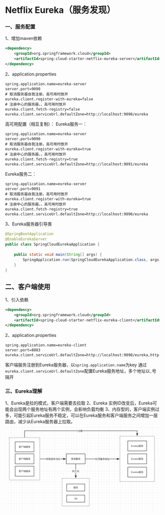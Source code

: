 # Netflix Eureka（服务发现）

### 一、服务配置
1、增加maven依赖
```xml
<dependency>
    <groupId>org.springframework.cloud</groupId>
    <artifactId>spring-cloud-starter-netflix-eureka-server</artifactId>
</dependency>
```

2、application.properties
```properties
spring.application.name=eureka-server
server.port=9090
# 取消服务器自我注册，高可用时放开
eureka.client.register-with-eureka=false
# 注册中心的服务器，，高可用时放开
eureka.client.fetch-registry=false
eureka.client.serviceUrl.defaultZone=http://localhost:9090/eureka
```

高可用配置（相互复制）：
Eureka服务一：
```properties
spring.application.name=eureka-server
server.port=9090
# 取消服务器自我注册，高可用时放开
eureka.client.register-with-eureka=true
# 注册中心的服务器，，高可用时放开
eureka.client.fetch-registry=true
eureka.client.serviceUrl.defaultZone=http://localhost:9091/eureka
```
Eureka服务二：
```properties
spring.application.name=eureka-server
server.port=9091
# 取消服务器自我注册，高可用时放开
eureka.client.register-with-eureka=true
# 注册中心的服务器，，高可用时放开
eureka.client.fetch-registry=true
eureka.client.serviceUrl.defaultZone=http://localhost:9090/eureka
```


3、Eureka服务器引导类
```java
@SpringBootApplication
@EnableEurekaServer
public class SpringCloudEurekaApplication {

    public static void main(String[] args) {
        SpringApplication.run(SpringCloudEurekaApplication.class, args);
    }
}
```

## 二、客户端使用
1、引入依赖
```xml
<dependency>
    <groupId>org.springframework.cloud</groupId>
    <artifactId>spring-cloud-starter-netflix-eureka-client</artifactId>
</dependency>
```

2、application.properties
```properties
spring.application.name=eureka-client
server.port=8083
eureka.client.serviceUrl.defaultZone=http://localhost:9090/eureka,http://localhost:9091/eureka
```
客户端服务注册到Eureka服务器，以`spring.application.name`为key
通过`eureka.client.serviceUrl.defaultZone`配置Eureka服务地址，多个地址以`,`号隔开

### 三、Eureka理解
1、Eureka是拉的模式，客户端需要去拉取
2、Eureka 实例ID改变后，Eureka可能会出现两个服务地址有两个实例，会影响负载均衡
3、内存型的，客户端实例过多，可能引起Eureka服务不稳定，可以在Eureka服务和客户端服务之间增加一层路由，减少从Eureka服务器上拉取。
![-w853](media/15425430365796/15425587909922.jpg)

